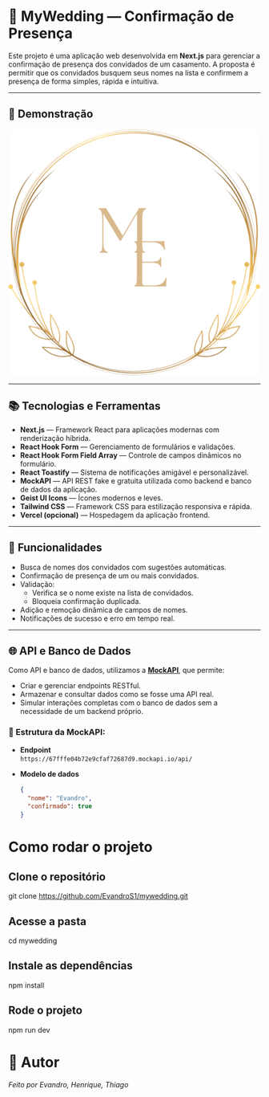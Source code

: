 # 💍 MyWedding — Confirmação de Presença

Este projeto é uma aplicação web desenvolvida em **Next.js** para gerenciar a confirmação de presença dos convidados de um casamento. A proposta é permitir que os convidados busquem seus nomes na lista e confirmem a presença de forma simples, rápida e intuitiva.

---

## 📸 Demonstração  
![Logo MyWedding](public/assets/logo.png)

---

## 📚 Tecnologias e Ferramentas

- **Next.js** — Framework React para aplicações modernas com renderização híbrida.
- **React Hook Form** — Gerenciamento de formulários e validações.
- **React Hook Form Field Array** — Controle de campos dinâmicos no formulário.
- **React Toastify** — Sistema de notificações amigável e personalizável.
- **MockAPI** — API REST fake e gratuita utilizada como backend e banco de dados da aplicação.
- **Geist UI Icons** — Ícones modernos e leves.
- **Tailwind CSS** — Framework CSS para estilização responsiva e rápida.
- **Vercel (opcional)** — Hospedagem da aplicação frontend.

---

## 📝 Funcionalidades

- Busca de nomes dos convidados com sugestões automáticas.
- Confirmação de presença de um ou mais convidados.
- Validação:
  - Verifica se o nome existe na lista de convidados.
  - Bloqueia confirmação duplicada.
- Adição e remoção dinâmica de campos de nomes.
- Notificações de sucesso e erro em tempo real.

---

## 🌐 API e Banco de Dados

Como API e banco de dados, utilizamos a [**MockAPI**](https://mockapi.io/), que permite:

- Criar e gerenciar endpoints RESTful.
- Armazenar e consultar dados como se fosse uma API real.
- Simular interações completas com o banco de dados sem a necessidade de um backend próprio.

### 📁 Estrutura da MockAPI:
- **Endpoint**  
  `https://67fffe04b72e9cfaf72687d9.mockapi.io/api/`

- **Modelo de dados**
  ```json
  {
    "nome": "Evandro",
    "confirmado": true
  }

# Como rodar o projeto
## Clone o repositório
git clone https://github.com/EvandroS1/mywedding.git

## Acesse a pasta
cd mywedding

## Instale as dependências
npm install

## Rode o projeto
npm run dev


# 📌 Autor
*Feito por Evandro, Henrique, Thiago*